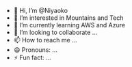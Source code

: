 - 👋 Hi, I’m @Niyaoko
- 👀 I’m interested in Mountains and Tech
- 🌱 I’m currently learning AWS and Azure
- 💞️ I’m looking to collaborate ...
- 📫 How to reach me ...
- 😄 Pronouns: ...
- ⚡ Fun fact: ...

<!---
Niyaoko/Niyaoko is a ✨ special ✨ repository because its `README.md` (this file) appears on your GitHub profile.
You can click the Preview link to take a look at your changes.
--->
